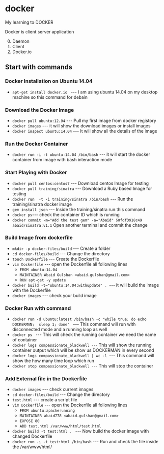 # docker
My learning to DOCKER

Docker is client server application 

0. Daemon
0. Client
0. Docker.io

## Start with commands

### Docker Installation on Ubuntu 14.04

* `apt-get install docker.io ` --- I am using ubuntu 14.04 on my desktop machine so this command for debain 

### Download the Docker Image 

*  `docker pull ubuntu:12.04` --- Pull my first image from docker registory 
* `docker images` --- it will show the download images or install images 
* `docker inspect ubuntu:14.04` --- It will show all the details of the image

### Run the Docker Container 

* `docker run -i -t ubuntu:14.04 /bin/bash` --- it will start the docker container from image with bash interaction mode
### Start Playing with Docker
* `docker pull centos:centos7` --- Download centos Image for testing
* `docker pull training/sinatra` --- Download a Ruby based Image for testing
* `docker run  -t -i training/sinatra /bin/bash` --- Run the training/sinatra docker image
* `gem install json` --- Inside the training/sinatra run this command
* `docker ps`--- check the container ID which is running
* `docker commit -m="Add the test gem" -a="Abaid" 60fdf3918c49 abaid/sinatra:v1.1` Open another terminal and commit the change

### Build Image from dockerfile
* `mkdir -p docker-files/build` --- Create a folder 
* `cd docker-files/build` --- Change the directory 
* `touch Dockerfile` --- Create the Dockerfile
* `vim Dockerfile` --- open the Dockerfile all following lines
  *   `FROM ubuntu:14.04`
  *   `MAINTAINER Abaid Gulshan <abaid.gulshan@gmail.com>`
  *   `RUN apt-get -y update`
* `docker build -t="ubuntu:14.04:withupdate" . `--- it will build the image with the Dockerfile 
* `docker images` --- check your build image

### Docker Run with command 
* `docker run -d ubuntu:latest /bin/bash -c "while true; do echo DOCKERMAN;  sleep 1; done" ` --- This command will run with disconnected mode and a running loop as well
* `docker ps ` --- This will check the running container we need the name of container 
* `docker logs compassionate_blackwell `--- This will show the running container output which will be show us DOCKERMAN in every second
* `docker logs compassionate_blackwell | wc -l `--- This command will show the how many time loop which run
* `docker stop compassionate_blackwell `--- This will stop the container

### Add External file in the Dockerfile
* `docker images` --- check current images
* `cd docker-files/build` --- Change the directory
* `test.html` --- create a script file
* `vim Dockerfile` --- open the Dockerfile all following lines
  * `FROM ubuntu:apacherunning`
  * `MAINTAINER abaid778 <abaid.gulshan@gmail.com>`
  * `EXPOSE 80`
  * `ADD test.html /var/www/html/test.html`
* `docker build -t test:html . ` --- Now build the docker image with changed Dockerfile
* `docker run -i -t test:html /bin/bash` --- Run and check the file inside the /var/www/html/
  


